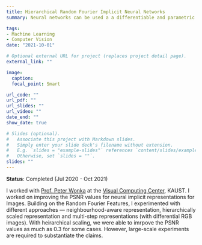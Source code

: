 ```yaml
---
title: Hierarchical Random Fourier Implicit Neural Networks
summary: Neural networks can be used a a differentiable and parametric representation of an image. We build on the Random Fourier Feature network to add explicit hierarchical information in multi-step implicit representation

tags:
- Machine Learning
- Computer Vision
date: "2021-10-01"

# Optional external URL for project (replaces project detail page).
external_link: ""

image:
  caption: 
  focal_point: Smart

url_code: ""
url_pdf: ""
url_slides: ""
url_video: ""
date_end: ""
show_date: true

# Slides (optional).
#   Associate this project with Markdown slides.
#   Simply enter your slide deck's filename without extension.
#   E.g. `slides = "example-slides"` references `content/slides/example-slides.md`.
#   Otherwise, set `slides = ""`.
slides: ""
---
```


**Status**: Completed (Jul 2020 - Oct 2021)


I worked with [Prof. Peter Wonka](http://peterwonka.net/) at the [Visual Computing Center](https://cemse.kaust.edu.sa/vcc), KAUST. I worked on improving the PSNR values for neural implicit 
representations for Images. Building on the Random Fourier Features, I experimented with different 
approaches &mdash; neighbourhood-aware representation, hierarchically scaled representation and multi-step
representations (with differential RGB images). With heirarchical scaling, we were able to imrpove the PSNR
values as much as 0.3 for some cases. However, large-scale experiments are required to substantiate the claims.
